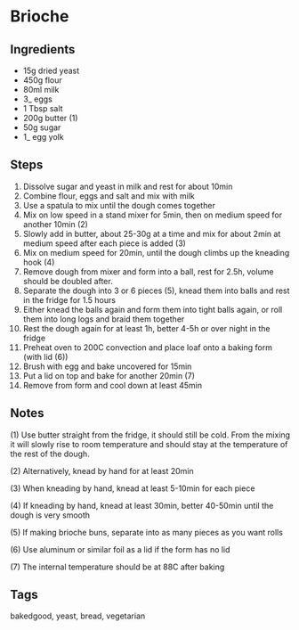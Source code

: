 # Brioche

## Ingredients

* 15g dried yeast 
* 450g flour
* 80ml milk
* 3_ eggs 
* 1 Tbsp salt 
* 200g butter (1)
* 50g sugar
* 1_ egg yolk

## Steps

1. Dissolve sugar and yeast in milk and rest for about 10min
2. Combine flour, eggs and salt and mix with milk
3. Use a spatula to mix until the dough comes together 
4. Mix on low speed in a stand mixer for 5min, then on medium speed for another 10min (2) 
5. Slowly add in butter, about 25-30g at a time and mix for about 2min at medium speed after each piece is added (3)
6. Mix on medium speed for 20min, until the dough climbs up the kneading hook (4)
7. Remove dough from mixer and form into a ball, rest for 2.5h, volume should be doubled after.
8. Separate the dough into 3 or 6 pieces (5), knead them into balls and rest in the fridge for 1.5 hours
9. Either knead the balls again and form them into tight balls again, or roll them into long logs and braid them together
10. Rest the dough again for at least 1h, better 4-5h or over night in the fridge
11. Preheat oven to 200C convection and place loaf onto a baking form (with lid (6)) 
12. Brush with egg and bake uncovered for 15min
13. Put a lid on top and bake for another 20min (7)
14. Remove from form and cool down at least 45min

## Notes

(1) Use butter straight from the fridge, it should still be cold. From the mixing it will slowly rise to room temperature and should stay at the temperature of the rest of the dough.

(2) Alternatively, knead by hand for at least 20min

(3) When kneading by hand, knead at least 5-10min for each piece

(4) If kneading by hand, knead at least 30min, better 40-50min until the dough is very smooth

(5) If making brioche buns, separate into as many pieces as you want rolls

(6) Use aluminum or similar foil as a lid if the form has no lid

(7) The internal temperature should be at 88C after baking

## Tags
bakedgood, yeast, bread, vegetarian
